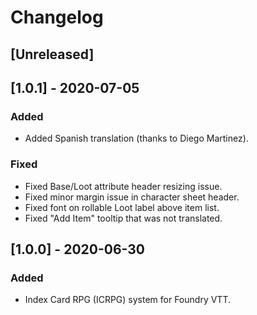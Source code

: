 # Changelog

## [Unreleased]

## [1.0.1] - 2020-07-05
### Added
- Added Spanish translation (thanks to Diego Martinez).
### Fixed
- Fixed Base/Loot attribute header resizing issue.
- Fixed minor margin issue in character sheet header.
- Fixed font on rollable Loot label above item list.
- Fixed "Add Item" tooltip that was not translated.

## [1.0.0] - 2020-06-30
### Added
- Index Card RPG (ICRPG) system for Foundry VTT.
